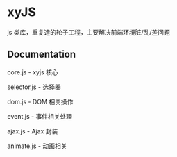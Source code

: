 xyJS
===========

js 类库，重复造的轮子工程，主要解决前端环境脏/乱/差问题

Documentation
-------------

core.js - xyjs 核心

selector.js - 选择器

dom.js - DOM 相关操作

event.js - 事件相关处理

ajax.js - Ajax 封装

animate.js - 动画相关
